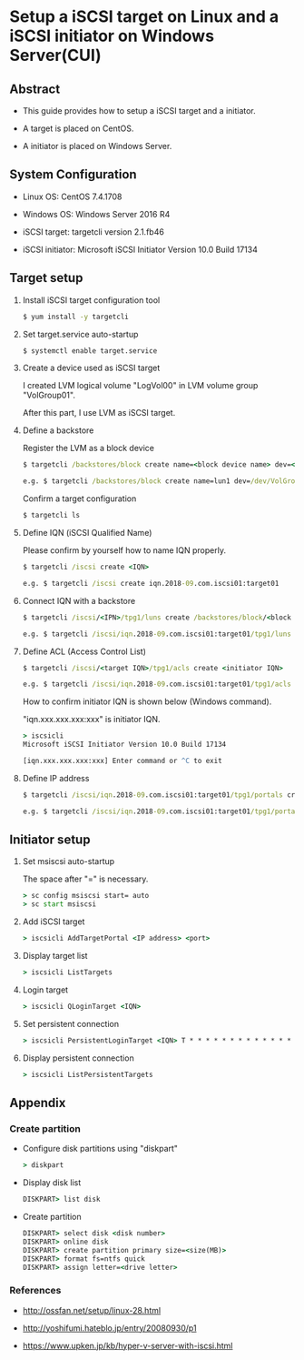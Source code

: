 # Setup a iSCSI target on Linux and a iSCSI initiator on Windows Server(CUI)

## Abstract
- This guide provides how to setup a iSCSI target and a initiator.

- A target is placed on CentOS.

- A initiator is placed on Windows Server.


## System Configuration
- Linux OS: CentOS 7.4.1708
- Windows OS: Windows Server 2016 R4


- iSCSI target: targetcli version 2.1.fb46
- iSCSI initiator: Microsoft iSCSI Initiator Version 10.0 Build 17134


## Target setup

1. Install iSCSI target configuration tool
    
    ```bat
    $ yum install -y targetcli
    ```
    
2. Set target.service auto-startup

    ```bat
    $ systemctl enable target.service
    ```
    
3. Create a device used as iSCSI target

    I created LVM logical volume "LogVol00" in LVM volume group "VolGroup01".
    
    After this part, I use LVM as iSCSI target.
    
    
4. Define a backstore

    Register the LVM as a block device
    
    ```bat
    $ targetcli /backstores/block create name=<block device name> dev=<device path>
    
    e.g. $ targetcli /backstores/block create name=lun1 dev=/dev/VolGroup01/LogVol00
    ```
    Confirm a target configuration
    
    ```bat
    $ targetcli ls
    ```
    
5. Define IQN (iSCSI Qualified Name)

    Please confirm by yourself how to name IQN properly.
    
    ```bat
    $ targetcli /iscsi create <IQN>
    
    e.g. $ targetcli /iscsi create iqn.2018-09.com.iscsi01:target01
    ```
    
6. Connect IQN with a backstore

    ```bat
    $ targetcli /iscsi/<IPN>/tpg1/luns create /backstores/block/<block device name>
    
    e.g. $ targetcli /iscsi/iqn.2018-09.com.iscsi01:target01/tpg1/luns create /backstores/block/lun1
    ```
    
7. Define ACL (Access Control List)

    ```bat
    $ targetcli /iscsi/<target IQN>/tpg1/acls create <initiator IQN>
    
    e.g. $ targetcli /iscsi/iqn.2018-09.com.iscsi01:target01/tpg1/acls create iqn.1991-05.com.microsoft:vserver1
    ```
    
    How to confirm initiator IQN is shown below (Windows command).
    
    "iqn.xxx.xxx.xxx:xxx" is initiator IQN.
    
    ```bat
    > iscsicli
    Microsoft iSCSI Initiator Version 10.0 Build 17134
    
    [iqn.xxx.xxx.xxx:xxx] Enter command or ^C to exit
    ```
    
8. Define IP address

    ```bat
    $ targetcli /iscsi/iqn.2018-09.com.iscsi01:target01/tpg1/portals create <IP address> <port>
    
    e.g. $ targetcli /iscsi/iqn.2018-09.com.iscsi01:target01/tpg1/portals create 192.168.100.100 3260
    ```
    

## Initiator setup

1. Set msiscsi auto-startup

    The space after "=" is necessary.
    
    ```bat
    > sc config msiscsi start= auto
    > sc start msiscsi
    ```
   
2. Add iSCSI target

    ```bat
    > iscsicli AddTargetPortal <IP address> <port>
    ```
    
3. Display target list

    ```bat
    > iscsicli ListTargets
    ```
    
4. Login target

    ```bat
    > iscsicli QLoginTarget <IQN>
    ```
    
5. Set persistent connection

    ```bat
    > iscsicli PersistentLoginTarget <IQN> T * * * * * * * * * * * * * * * 0
    ```
    
6. Display persistent connection

    ```bat
    > iscsicli ListPersistentTargets
    ```
  
## Appendix      
### Create partition

- Configure disk partitions using "diskpart"
    
    ```bat
    > diskpart
    ```
    
- Display disk list
    
    ```bat
    DISKPART> list disk
    ```
    
- Create partition

    ```bat
    DISKPART> select disk <disk number>
    DISKPART> online disk
    DISKPART> create partition primary size=<size(MB)>
    DISKPART> format fs=ntfs quick
    DISKPART> assign letter=<drive letter>
    ```


### References

- http://ossfan.net/setup/linux-28.html

- http://yoshifumi.hateblo.jp/entry/20080930/p1

- https://www.upken.jp/kb/hyper-v-server-with-iscsi.html